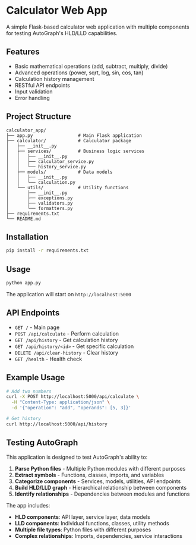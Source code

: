 # Calculator Web App

A simple Flask-based calculator web application with multiple components for testing AutoGraph's HLD/LLD capabilities.

## Features

- Basic mathematical operations (add, subtract, multiply, divide)
- Advanced operations (power, sqrt, log, sin, cos, tan)
- Calculation history management
- RESTful API endpoints
- Input validation
- Error handling

## Project Structure

```
calculator_app/
├── app.py                 # Main Flask application
├── calculator/            # Calculator package
│   ├── __init__.py
│   ├── services/          # Business logic services
│   │   ├── __init__.py
│   │   ├── calculator_service.py
│   │   └── history_service.py
│   ├── models/            # Data models
│   │   ├── __init__.py
│   │   └── calculation.py
│   └── utils/             # Utility functions
│       ├── __init__.py
│       ├── exceptions.py
│       ├── validators.py
│       └── formatters.py
├── requirements.txt
└── README.md
```

## Installation

```bash
pip install -r requirements.txt
```

## Usage

```bash
python app.py
```

The application will start on `http://localhost:5000`

## API Endpoints

- `GET /` - Main page
- `POST /api/calculate` - Perform calculation
- `GET /api/history` - Get calculation history
- `GET /api/history/<id>` - Get specific calculation
- `DELETE /api/clear-history` - Clear history
- `GET /health` - Health check

## Example Usage

```bash
# Add two numbers
curl -X POST http://localhost:5000/api/calculate \
  -H "Content-Type: application/json" \
  -d '{"operation": "add", "operands": [5, 3]}'

# Get history
curl http://localhost:5000/api/history
```

## Testing AutoGraph

This application is designed to test AutoGraph's ability to:

1. **Parse Python files** - Multiple Python modules with different purposes
2. **Extract symbols** - Functions, classes, imports, and variables
3. **Categorize components** - Services, models, utilities, API endpoints
4. **Build HLD/LLD graph** - Hierarchical relationship between components
5. **Identify relationships** - Dependencies between modules and functions

The app includes:
- **HLD components**: API layer, service layer, data models
- **LLD components**: Individual functions, classes, utility methods
- **Multiple file types**: Python files with different purposes
- **Complex relationships**: Imports, dependencies, service interactions 